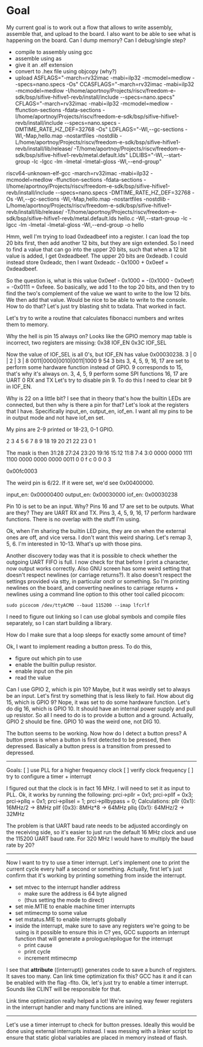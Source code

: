 # Goal
My current goal is to work out a flow that allows to write assembly, assemble
that, and upload to the board. I also want to be able to see what is happening
on the board. Can I dump memory? Can I debug/single step?

- compile to assembly using gcc
- assemble using as
- give it an .elf extension
- convert to .hex file using objcopy (why?)
- upload
ASFLAGS="-march=rv32imac -mabi=ilp32 -mcmodel=medlow --specs=nano.specs -Os"
CCASFLAGS="-march=rv32imac -mabi=ilp32 -mcmodel=medlow -I/home/aportnoy/Projects/riscv/freedom-e-sdk/bsp/sifive-hifive1-revb/install/include --specs=nano.specs"
CFLAGS="-march=rv32imac -mabi=ilp32 -mcmodel=medlow -ffunction-sections -fdata-sections -I/home/aportnoy/Projects/riscv/freedom-e-sdk/bsp/sifive-hifive1-revb/install/include --specs=nano.specs -DMTIME_RATE_HZ_DEF=32768 -Os"
LDFLAGS="-Wl,--gc-sections -Wl,-Map,hello.map -nostartfiles -nostdlib -L/home/aportnoy/Projects/riscv/freedom-e-sdk/bsp/sifive-hifive1-revb/install/lib/release/ -T/home/aportnoy/Projects/riscv/freedom-e-sdk/bsp/sifive-hifive1-revb/metal.default.lds"
LDLIBS="-Wl,--start-group -lc -lgcc -lm -lmetal -lmetal-gloss -Wl,--end-group"

riscv64-unknown-elf-gcc
-march=rv32imac -mabi=ilp32 -mcmodel=medlow
-ffunction-sections -fdata-sections
-I/home/aportnoy/Projects/riscv/freedom-e-sdk/bsp/sifive-hifive1-revb/install/include --specs=nano.specs
-DMTIME_RATE_HZ_DEF=32768
-Os
-Wl,--gc-sections
-Wl,-Map,hello.map
-nostartfiles
-nostdlib
-L/home/aportnoy/Projects/riscv/freedom-e-sdk/bsp/sifive-hifive1-revb/install/lib/release/
-T/home/aportnoy/Projects/riscv/freedom-e-sdk/bsp/sifive-hifive1-revb/metal.default.lds
hello.c
-Wl,--start-group
-lc
-lgcc
-lm
-lmetal
-lmetal-gloss
-Wl,--end-group
-o hello


Hmm, well I'm trying to load 0xdeadbeef into a register. I can load the top 20
bits first, then add another 12 bits, but they are sign extended. So I need to
find a value that can go into the upper 20 bits, such that when a 12 bit value
is added, I get 0xdeadbeef. The upper 20 bits are 0xdeadb. I could instead store
0xdeadc, then I want
  0xdeadc
    - 0x1000
    + 0x0eef
= 0xdeadbeef.

So the question is, what is this value 0x0eef - 0x1000 = -(0x1000 - 0x0eef)
= -0x0111 = 0xfeee.
So basically, we add 1 to the top 20 bits, and then try to find the two's
complement of the value we want to write to the low 12 bits. We then add that
value.
Would be nice to be able to write to the console. How to do that?
Let's just try blasting shit to txdata.
That worked in fact.

Let's try to write a routine that calculates fibonacci numbers and writes them
to memory.

Why the hell is pin 15 always on?
Looks like the GPIO memory map table is incorrect, two registers are missing:
0x38 IOF_EN
0x3C IOF_SEL

Now the value of IOF_SEL is all 0's, but IOF_EN has value 0x00030238.
 3  | 0  | 2  | 3  | 8
0011|0000|0010|0011|1000
            9    54 3
bits 3, 4, 5, 9, 16, 17 are set to perform some hardware function instead of
GPIO. 9 corresponds to 15, that's why it's always on.
3, 4, 5, 9 perform some SPI functions
16, 17 are UART 0 RX and TX
Let's try to disable pin 9. To do this I need to clear bit 9 in IOF_EN.

Why is 22 on a little bit? I see that in theory that's how the builtin LEDs are
connected, but then why is there a pin for that?
Let's look at the registers that I have. Specifically input_en, output_en,
iof_en. I want all my pins to be in output mode and not have iof_en set.

My pins are 2-9 printed or 18-23, 0-1 GPIO.

 2  3  4  5  6  7  8  9
18 19 20 21 22 23  0  1

The mask is then
31:28 27:24 23:20 19:16 15:12 11:8   7:4  3:0
0000  0000  1111  1100  0000  0000  0000 0011
   0     0     f     c     0     0     0    3

0x00fc0003

The weird pin is 6/22. If it were set, we'd see 0x00400000.

input_en:  0x00000400
output_en: 0x00030000
iof_en:    0x00030238

Pin 10 is set to be an input. Why?
Pins 16 and 17 are set to be outputs. What are they? They are UART RX and TX.
Pins 3, 4, 5, 9, 16, 17 perform hardware functions. There is no overlap with the
stuff I'm using.

Ok, when I'm sharing the builtin LED pins, they are on when the external ones
are off, and vice versa. I don't want this weird sharing. Let's remap 3, 5, 6.
I'm interested in 10-13. What's up with those pins.

Another discovery today was that it is possible to check whether the outgoing
UART FIFO is full. I now check for that before I print a character, now output
works correctly.
Also GNU screen has some weird setting that doesn't respect newlines (or
carriage returns?). It also doesn't respect the settings provided via stty, in
particular onclr or something. So I'm printing newlines on the board, and
converting newlines to carriage returns + newlines using a command line option
to this other tool called picocom:
```
sudo picocom /dev/ttyACM0 --baud 115200 --imap lfcrlf
```

I need to figure out linking so I can use global symbols and compile files
separately, so I can start building a library.

How do I make sure that a loop sleeps for exactly some amount of time?

Ok, I want to implement reading a button press. To do this, 
- figure out which pin to use
- enable the builtin pullup resistor.
- enable input on the pin
- read the value

Can I use GPIO 2, which is pin 10? Maybe, but it was weirdly set to always be an
input. Let's first try something that is less likely to fail. How about dig 15,
which is GPIO 9? Nope, it was set to do some hardware function. Let's do dig 16,
which is GPIO 10. It should have an internal power supply and pull up resistor.
So all I need to do is to provide a button and a ground.
Actually, GPIO 2 should be fine. GPIO 10 was the weird one, not DIG 10.

The button seems to be working. Now how do I detect a button press? A button
press is when a button is first detected to be pressed, then depressed.
Basically a button press is a transition from pressed to depressed.

---
Goals:
[ ] use PLL for a higher frequency clock
	[ ] verify clock frequency
[ ] try to configure a timer + interrupt

I figured out that the clock is in fact 16 MHz. I will need to set it as input
to PLL. Ok, it works by running the following:
	prci->pllr = 0x1;
	prci->pllf = 0x3;
	prci->pllq = 0x1;
	prci->pllsel = 1;
	prci->pllbypass = 0;
Calculations:
pllr {0x1}: 16MHz/2 ->  8MHz
pllf {0x3}:  8MHz*8 -> 64MHz
pllq {0x1}: 64MHz/2 -> 32MHz

The problem is that UART baud rate needs to be adjusted accordingly on the
receiving side, so it's easier to just run the default 16 MHz clock and use the
115200 UART baud rate. For 320 MHz I would have to multiply the baud rate by
20?

---
Now I want to try to use a timer interrupt. Let's implement one to print the
current cycle every half a second or something.
Actually, first let's just confirm that it's working by printing something from
inside the interrupt.
- set mtvec to the interrupt handler address
  - make sure the address is 64 byte aligned
  - (thus setting the mode to direct)
- set mie.MTIE to enable machine timer interrupts
- set mtimecmp to some value
- set mstatus.MIE to enable interrupts globally
- inside the interrupt, make sure to save any registers we're going to be using
  is it possible to ensure this in C? yes, GCC supports an interrupt function
  that will generate a prologue/epilogue for the interrupt
  - print cause
  - print cycle
  - increment mtimecmp

I see that __attribute__ ((interrupt)) generates code to save a bunch of
registers. It saves too many. Can link time optimization fix this? GCC has it
and it can be enabled with the flag -flto.
Ok, let's just try to enable a timer interrupt. Sounds like CLINT will be
responsible for that.

Link time optimization really helped a lot! We're saving way fewer registers in
the interrupt handler and many functions are inlined.

---
Let's use a timer interrupt to check for button presses. Ideally this would be
done using external interrupts instead.
I was messing with a linker script to ensure that static global variables are
placed in memory instead of flash.
